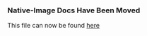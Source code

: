### Native-Image Docs Have Been Moved
This file can now be found [here](../docs/reference-manual/native-image/ImplementingNativeMethodsInJavaWithSVM.md)